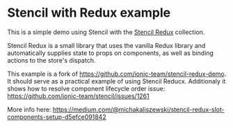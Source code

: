 # Stencil with Redux example

This is a simple demo using Stencil with the [Stencil Redux](https://github.com/ionic-team/stencil-redux) collection.

Stencil Redux is a small library that uses the vanilla Redux library and automatically supplies state to props on components, as well as binding actions to the store's dispatch.

This example is a fork of https://github.com/ionic-team/stencil-redux-demo. It should serve as a practical example of using Stencil Reducx. Additionaly it shows how to resolve component lifecycle order issue: https://github.com/ionic-team/stencil/issues/1261

More info here: https://medium.com/@michakaliszewski/stencil-redux-slot-components-setup-d5efce091842
